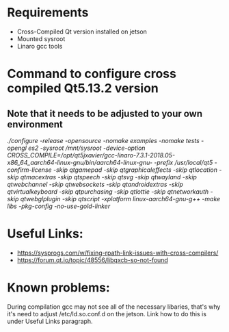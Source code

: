 # Requirements
- Cross-Compiled Qt version installed on jetson
- Mounted sysroot
- Linaro gcc tools

# Command to configure cross compiled Qt5.13.2 version
## Note that it needs to be adjusted to your own environment

*./configure -release -opensource -nomake examples -nomake tests -opengl es2 -sysroot /mnt/sysroot -device-option CROSS_COMPILE=/opt/qt5jxavier/gcc-linaro-7.3.1-2018.05-x86_64_aarch64-linux-gnu/bin/aarch64-linux-gnu- -prefix /usr/local/qt5 -confirm-license -skip qtgamepad -skip qtgraphicaleffects -skip qtlocation -skip qtmacextras -skip qtspeech -skip qtsvg -skip qtwayland -skip qtwebchannel -skip qtwebsockets -skip qtandroidextras -skip qtvirtualkeyboard -skip qtpurchasing -skip qtlottie -skip qtnetworkauth -skip qtwebglplugin -skip qtscript -xplatform linux-aarch64-gnu-g++ -make libs -pkg-config -no-use-gold-linker*

# Useful Links:
- https://sysprogs.com/w/fixing-rpath-link-issues-with-cross-compilers/
- https://forum.qt.io/topic/48556/libqxcb-so-not-found

# Known problems:
During compilation gcc may not see all of the necessary libaries, that's why it's need to adjust /etc/ld.so.conf.d on the jetson. Link how to do this is under Useful Links paragraph.
